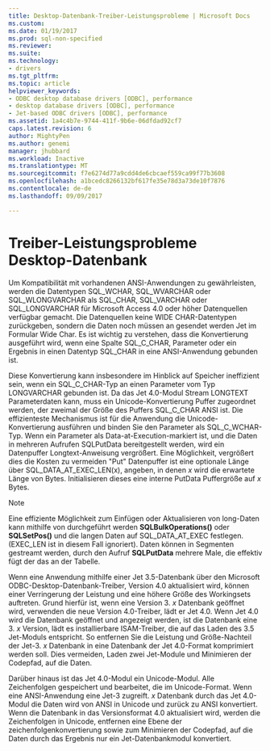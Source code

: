 ```yaml
---
title: Desktop-Datenbank-Treiber-Leistungsprobleme | Microsoft Docs
ms.custom: 
ms.date: 01/19/2017
ms.prod: sql-non-specified
ms.reviewer: 
ms.suite: 
ms.technology:
- drivers
ms.tgt_pltfrm: 
ms.topic: article
helpviewer_keywords:
- ODBC desktop database drivers [ODBC], performance
- desktop database drivers [ODBC], performance
- Jet-based ODBC drivers [ODBC], performance
ms.assetid: 1a4c4b7e-9744-411f-9b6e-06dfdad92cf7
caps.latest.revision: 6
author: MightyPen
ms.author: genemi
manager: jhubbard
ms.workload: Inactive
ms.translationtype: MT
ms.sourcegitcommit: f7e6274d77a9cdd4de6cbcaef559ca99f77b3608
ms.openlocfilehash: a1bcedc8266132bf617fe35e78d3a73de10f7876
ms.contentlocale: de-de
ms.lasthandoff: 09/09/2017

---
```

# <a name="desktop-database-driver-performance-issues"></a>Treiber-Leistungsprobleme Desktop-Datenbank
Um Kompatibilität mit vorhandenen ANSI-Anwendungen zu gewährleisten, werden die Datentypen SQL_WCHAR, SQL_WVARCHAR oder SQL_WLONGVARCHAR als SQL_CHAR, SQL_VARCHAR oder SQL_LONGVARCHAR für Microsoft Access 4.0 oder höher Datenquellen verfügbar gemacht. Die Datenquellen keine WIDE CHAR-Datentypen zurückgeben, sondern die Daten noch müssen an gesendet werden Jet im Formular Wide Char. Es ist wichtig zu verstehen, dass die Konvertierung ausgeführt wird, wenn eine Spalte SQL_C_CHAR, Parameter oder ein Ergebnis in einen Datentyp SQL_CHAR in eine ANSI-Anwendung gebunden ist.  
  
 Diese Konvertierung kann insbesondere im Hinblick auf Speicher ineffizient sein, wenn ein SQL_C_CHAR-Typ an einen Parameter vom Typ LONGVARCHAR gebunden ist. Da das Jet 4.0-Modul Stream LONGTEXT Parameterdaten kann, muss ein Unicode-Konvertierung Puffer zugeordnet werden, der zweimal der Größe des Puffers SQL_C_CHAR ANSI ist. Die effizienteste Mechanismus ist für die Anwendung die Unicode-Konvertierung ausführen und binden Sie den Parameter als SQL_C_WCHAR-Typ. Wenn ein Parameter als Data-at-Execution-markiert ist, und die Daten in mehreren Aufrufen SQLPutData bereitgestellt werden, wird ein Datenpuffer Longtext-Anweisung vergrößert. Eine Möglichkeit, vergrößert dies die Kosten zu vermeiden "Put" Datenpuffer ist eine optionale Länge über SQL_DATA_AT_EXEC_LEN(x), angeben, in denen *x* wird die erwartete Länge von Bytes. Initialisieren dieses eine interne PutData Puffergröße auf *x* Bytes.  
  
> [!NOTE]  
>  Eine effiziente Möglichkeit zum Einfügen oder Aktualisieren von long-Daten kann mithilfe von durchgeführt werden **SQLBulkOperations()** oder **SQLSetPos()** und die langen Daten auf SQL_DATA_AT_EXEC festlegen. (EXEC_LEN ist in diesem Fall ignoriert). Daten können in Segmenten gestreamt werden, durch den Aufruf **SQLPutData** mehrere Male, die effektiv fügt der das an der Tabelle.  
  
 Wenn eine Anwendung mithilfe einer Jet 3.5-Datenbank über den Microsoft ODBC-Desktop-Datenbank-Treiber, Version 4.0 aktualisiert wird, können einer Verringerung der Leistung und eine höhere Größe des Workingsets auftreten. Grund hierfür ist, wenn eine Version 3. *x* Datenbank geöffnet wird, verwenden die neue Version 4.0-Treiber, lädt er Jet 4.0. Wenn Jet 4.0 wird die Datenbank geöffnet und angezeigt werden, ist die Datenbank eine 3. *x* Version, lädt es installierbare ISAM-Treiber, die auf das Laden des 3.5 Jet-Moduls entspricht. So entfernen Sie die Leistung und Größe-Nachteil der Jet-3. *x* Datenbank in eine Datenbank der Jet 4.0-Format komprimiert werden soll. Dies vermeiden, Laden zwei Jet-Module und Minimieren der Codepfad, auf die Daten.  
  
 Darüber hinaus ist das Jet 4.0-Modul ein Unicode-Modul. Alle Zeichenfolgen gespeichert und bearbeitet, die im Unicode-Format. Wenn eine ANSI-Anwendung eine Jet-3 zugreift. *x* Datenbank durch das Jet 4.0-Modul die Daten wird von ANSI in Unicode und zurück zu ANSI konvertiert. Wenn die Datenbank in das Versionsformat 4.0 aktualisiert wird, werden die Zeichenfolgen in Unicode, entfernen eine Ebene der zeichenfolgenkonvertierung sowie zum Minimieren der Codepfad, auf die Daten durch das Ergebnis nur ein Jet-Datenbankmodul konvertiert.

